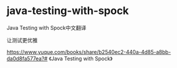 # java-testing-with-spock
Java Testing with Spock中文翻译

让测试更优雅


https://www.yuque.com/books/share/b2540ec2-440a-4d85-a8bb-da0d8fa577ea?# 《Java Testing with Spock》
